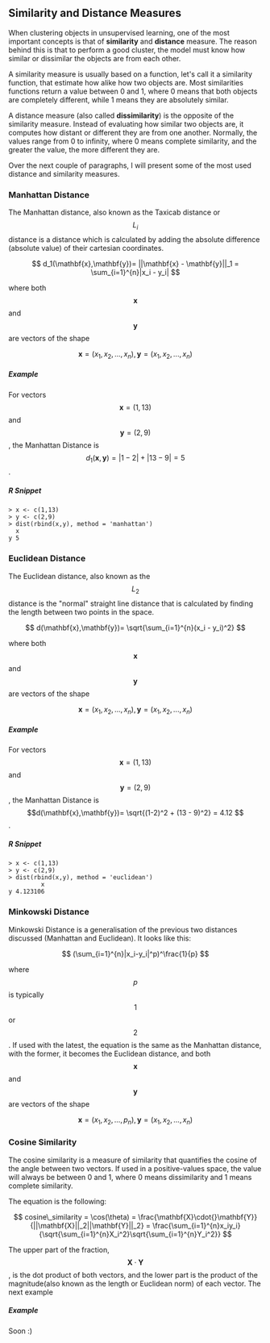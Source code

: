## Similarity and Distance Measures

When clustering objects in unsupervised learning, one of the most important concepts is that of **similarity** and **distance** measure. The reason behind this is that to perform a good cluster, the model must know how similar or dissimilar the objects are from each other.

A similarity measure is usually based on a function, let's call it a similarity function, that estimate how alike how two objects are. Most similarities functions return a value between 0 and 1, where 0 means that both objects are completely different, while 1 means they are absolutely similar.

A distance measure \(also called **dissimilarity**\) is the opposite of the similarity measure. Instead of evaluating how similar two objects are, it computes how distant or different they are from one another. Normally, the values range from 0 to infinity, where 0 means complete similarity, and the greater the value, the more different they are.

Over the next couple of paragraphs, I will present some of the most used distance and similarity measures.

### Manhattan Distance

The Manhattan distance, also known as the Taxicab distance or $$ L_i$$ distance is a distance which is calculated by adding the absolute difference \(absolute value\) of their cartesian coordinates.


$$
d_1(\mathbf{x},\mathbf{y})= ||\mathbf{x} - \mathbf{y}||_1 = \sum_{i=1}^{n}|x_i - y_i|
$$


where both $$\mathbf{x}$$ and $$\mathbf{y}$$ are vectors of the shape


$$
\mathbf{x} = (x_1, x_2, ..., x_n), \mathbf{y} = (x_1, x_2, ..., x_n)
$$


##### Example

For vectors $$\mathbf{x} = (1,13)$$ and $$\mathbf{y} = (2,9)$$, the Manhattan Distance is $$d_1(\mathbf{x},\mathbf{y})= |1-2| + |13 - 9| = 5 $$.

##### R Snippet

```
> x <- c(1,13)
> y <- c(2,9)
> dist(rbind(x,y), method = 'manhattan')
  x
y 5
```

### Euclidean Distance

The Euclidean distance, also known as the $$L_2$$ distance is the "normal" straight line distance that is calculated by finding the length between two points in the space.


$$
d(\mathbf{x},\mathbf{y})= \sqrt{\sum_{i=1}^{n}(x_i - y_i)^2}
$$


where both $$\mathbf{x}$$ and $$\mathbf{y}$$ are vectors of the shape


$$
\mathbf{x} = (x_1, x_2, ..., x_n), \mathbf{y} = (x_1, x_2, ..., x_n)
$$


##### Example

For vectors $$\mathbf{x} = (1,13)$$ and $$\mathbf{y} = (2,9)$$, the Manhattan Distance is $$d(\mathbf{x},\mathbf{y})= \sqrt{(1-2)^2 + (13 - 9)^2} = 4.12 $$.

##### R Snippet

```
> x <- c(1,13)
> y <- c(2,9)
> dist(rbind(x,y), method = 'euclidean')
         x
y 4.123106
```

### Minkowski Distance

Minkowski Distance is a generalisation of the previous two distances discussed (Manhattan and Euclidean). It looks like this:

$$
(\sum_{i=1}^{n}|x_i-y_i|^p)^\frac{1}{p}
$$

where $$p$$ is typically $$1$$ or $$2$$. If used with the latest, the equation is the same as the Manhattan distance, with the former, it becomes the Euclidean distance, and both $$\mathbf{x}$$ and $$\mathbf{y}$$ are vectors of the shape





$$
\mathbf{x} = (x_1, x_2, ..., p_n), \mathbf{y} = (x_1, x_2, ..., x_n)
$$



### Cosine Similarity

The cosine similarity is a measure of similarity that quantifies the cosine of the angle between two vectors. If used in a positive-values space, the value will always be between 0 and 1, where 0 means dissimilarity and 1 means complete similarity. 

The equation is the following:

$$
cosine\_similarity = \cos(\theta) = \frac{\mathbf{X}\cdot{}\mathbf{Y}}{||\mathbf{X}||_2||\mathbf{Y}||_2} = \frac{\sum_{i=1}^{n}x_iy_i}{\sqrt{\sum_{i=1}^{n}X_i^2}\sqrt{\sum_{i=1}^{n}Y_i^2}}
$$

The upper part of the fraction, $${\mathbf{X}\cdot{}\mathbf{Y}}$$, is the dot product of both vectors, and the lower part is the product of the magnitude(also known as the length or Euclidean norm) of each vector. The next example 

##### Example
Soon :)

